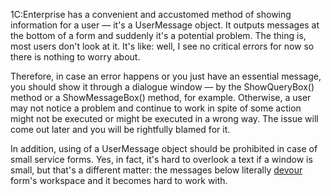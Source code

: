 ﻿1C:Enterprise has a convenient and accustomed method of showing information for a user — it's a UserMessage object. It outputs messages at the bottom of a form and suddenly it's a potential problem. The thing is, most users don't look at it. It's like: well, I see no critical errors for now so there is nothing to worry about.

Therefore, in case an error happens or you just have an essential message, you should show it through a dialogue window — by the ShowQueryBox() method or a ShowMessageBox() method, for example. Otherwise, a user may not notice a problem and continue to work in spite of some action might not be executed or might be executed in a wrong way. The issue will come out later and you will be rightfully blamed for it.

In addition, using of a UserMessage object should be prohibited in case of small service forms. Yes, in fact, it's hard to overlook a text if a window is small, but that's a different matter: the messages below literally [devour](en.png) form's workspace and it becomes hard to work with.